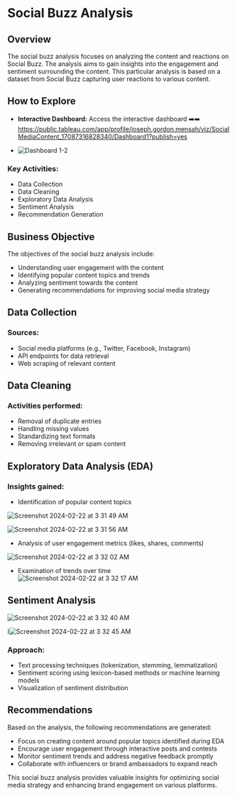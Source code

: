 # Social Buzz Analysis

## Overview

The social buzz analysis focuses on analyzing the content and reactions on Social Buzz. The analysis aims to gain insights into the engagement and sentiment surrounding the content. This particular analysis is based on a dataset from Social Buzz capturing user reactions to various content.

## How to Explore

- **Interactive Dashboard:** Access the interactive dashboard ➡️➡️ https://public.tableau.com/app/profile/joseph.gordon.mensah/viz/SocialMediaContent_17087316828340/Dashboard1?publish=yes
  
-  ![Dashboard 1-2](https://github.com/GordonMensah/Social-Buzz-Content-Analysis/assets/148505242/a1f568ba-7e0d-4242-9ac9-44d3b126b64c)


### Key Activities:
- Data Collection
- Data Cleaning
- Exploratory Data Analysis
- Sentiment Analysis
- Recommendation Generation

## Business Objective

The objectives of the social buzz analysis include:
- Understanding user engagement with the content
- Identifying popular content topics and trends
- Analyzing sentiment towards the content
- Generating recommendations for improving social media strategy

## Data Collection

### Sources:
- Social media platforms (e.g., Twitter, Facebook, Instagram)
- API endpoints for data retrieval
- Web scraping of relevant content

## Data Cleaning

### Activities performed:
- Removal of duplicate entries
- Handling missing values
- Standardizing text formats
- Removing irrelevant or spam content

## Exploratory Data Analysis (EDA)

### Insights gained:
- Identification of popular content topics

![Screenshot 2024-02-22 at 3 31 49 AM](https://github.com/GordonMensah/Social-Buzz-Content-Analysis/assets/148505242/4b375265-4742-4f7d-988e-fbabd0468405)

![Screenshot 2024-02-22 at 3 31 56 AM](https://github.com/GordonMensah/Social-Buzz-Content-Analysis/assets/148505242/e50fc6fc-dd11-48f4-82de-41de47114675)

- Analysis of user engagement metrics (likes, shares, comments)
  
![Screenshot 2024-02-22 at 3 32 02 AM](https://github.com/GordonMensah/Social-Buzz-Content-Analysis/assets/148505242/4cd4937b-9d10-4286-9fcd-bf07adadd8eb)


- Examination of trends over time
![Screenshot 2024-02-22 at 3 32 17 AM](https://github.com/GordonMensah/Social-Buzz-Content-Analysis/assets/148505242/968174a4-4a2b-4ff7-92ff-31ae05e9a9dc)

  

## Sentiment Analysis
![Screenshot 2024-02-22 at 3 32 40 AM](https://github.com/GordonMensah/Social-Buzz-Content-Analysis/assets/148505242/f82e2d45-d20c-4190-9da2-507ea82c2c30)

I![Screenshot 2024-02-22 at 3 32 45 AM](https://github.com/GordonMensah/Social-Buzz-Content-Analysis/assets/148505242/feb46fc0-b28e-4f5f-b18b-5c518b409d2d)


### Approach:
- Text processing techniques (tokenization, stemming, lemmatization)
- Sentiment scoring using lexicon-based methods or machine learning models
- Visualization of sentiment distribution

## Recommendations

Based on the analysis, the following recommendations are generated:
- Focus on creating content around popular topics identified during EDA
- Encourage user engagement through interactive posts and contests
- Monitor sentiment trends and address negative feedback promptly
- Collaborate with influencers or brand ambassadors to expand reach


This social buzz analysis provides valuable insights for optimizing social media strategy and enhancing brand engagement on various platforms.

